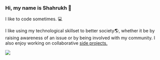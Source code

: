 ### Hi, my name is Shahrukh :wave:

I like to code sometimes. :computer:

I like using my technological skillset to better society:earth_americas:, whether it be by raising awareness of an issue or by being involved with my community. I also enjoy working on collaborative [side projects.](https://github.com/ShaleeQureshi?tab=repositories)

<!-- ### Notable Projects :clipboard: :trophy: (2020) -->

<!-- [Whitehare](https://github.com/ShaleeQureshi/Whitehare)

```
An open-source social media platform built using Python and the Django framework.
```

[NorthHacks Hackathon](https://shaleequreshi.github.io/NorthHacks/#/)

```
This website was built using NodeJS, ReactJS, and Firebase. This digital local event amassed over 30 teams!
```

[ClimateGlobal](https://github.com/ClimateGlobal)

```
Web application built to raise awareness on Climate Change.
``` -->

<a  style="float: left" href="https://github.com/ShaleeQureshi">
  <img src="https://github-readme-stats.vercel.app/api?username=ShaleeQureshi&show_icons=true&theme=tokyonight" />
</a>
